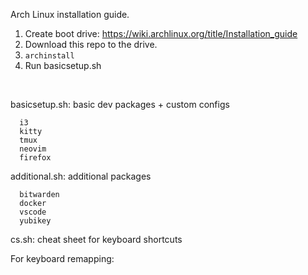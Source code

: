 Arch Linux installation guide.

1. Create boot drive: https://wiki.archlinux.org/title/Installation_guide
3. Download this repo to the drive.
4. ```archinstall```
5. Run basicsetup.sh

<br>

basicsetup.sh: basic dev packages + custom configs
```
  i3
  kitty
  tmux
  neovim
  firefox
```

additional.sh: additional packages
```
  bitwarden
  docker
  vscode
  yubikey
```
cs.sh: cheat sheet for keyboard shortcuts

For keyboard remapping:
  
